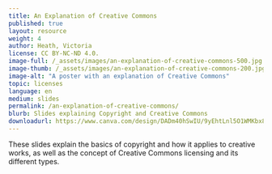 ```yaml
---
title: An Explanation of Creative Commons
published: true
layout: resource
weight: 4
author: Heath, Victoria
license: CC BY-NC-ND 4.0.
image-full: /_assets/images/an-explanation-of-creative-commons-500.jpg
image-thumb: /_assets/images/an-explanation-of-creative-commons-200.jpg
image-alt: "A poster with an explanation of Creative Commons"
topic: licenses
language: en
medium: slides
permalink: /an-explanation-of-creative-commons/
blurb: Slides explaining Copyright and Creative Commons
downloadurl: https://www.canva.com/design/DADm40hSwIU/9yEhtLnl5O1WMKbx8JSSkA/watch?utm_content=DADm40hSwIU&utm_campaign=designshare&utm_medium=link2&utm_source=sharebutton
---
```



 These slides explain the basics of copyright and how it applies to creative works, as well as the concept of Creative Commons licensing and its different types.

